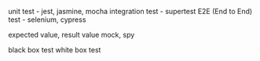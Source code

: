 unit test - jest, jasmine, mocha
integration test - supertest
E2E (End to End) test - selenium, cypress

expected value, result value
mock, spy

black box test
white box test
